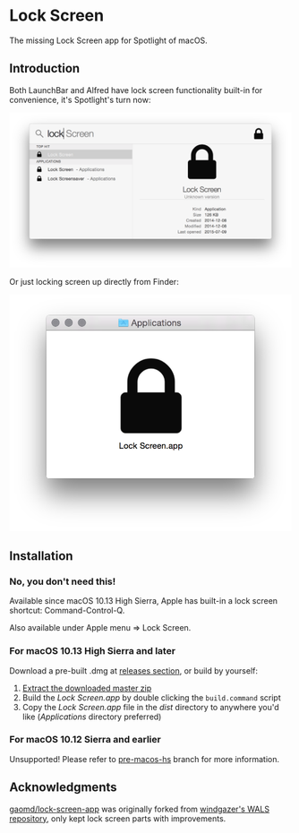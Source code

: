 # Lock Screen

The missing Lock Screen app for Spotlight of macOS.

## Introduction

Both LaunchBar and Alfred have lock screen functionality built-in for convenience, it's Spotlight's turn now:

![Lock Screen app in Spotlight](docs/assets/spotlight-view.png)

Or just locking screen up directly from Finder:

![Lock Screen app in Finder](docs/assets/finder-view.png)

## Installation

### No, you don't need this!

Available since macOS 10.13 High Sierra, Apple has built-in a lock screen shortcut: Command-Control-Q.

Also available under Apple menu => Lock Screen.

### For macOS 10.13 High Sierra and later

Download a pre-built .dmg at [releases section](https://github.com/gaomd/lock-screen-app/releases), or build by yourself:

1. [Extract the downloaded master zip](https://github.com/gaomd/lock-screen-app/archive/master.zip)
2. Build the *Lock Screen.app* by double clicking the `build.command` script
3. Copy the *Lock Screen.app* file in the *dist* directory to anywhere you'd like (*Applications* directory preferred)

### For macOS 10.12 Sierra and earlier

Unsupported! Please refer to [pre-macos-hs](https://github.com/gaomd/lock-screen-app/tree/pre-macos-hs) branch for more information.

## Acknowledgments

[gaomd/lock-screen-app](https://github.com/gaomd/lock-screen-app) was originally forked from [windgazer's WALS repository](https://github.com/windgazer/WALS), only kept lock screen parts with improvements.
